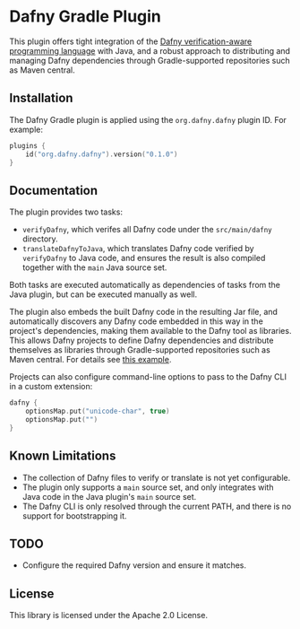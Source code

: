 # Dafny Gradle Plugin

This plugin offers tight integration of the 
[Dafny verification-aware programming language](httsp://dafny.org) with Java,
and a robust approach to distributing and managing Dafny dependencies
through Gradle-supported repositories such as Maven central.

## Installation

The Dafny Gradle plugin is applied using the `org.dafny.dafny` plugin ID.
For example:

```kotlin
plugins {
    id("org.dafny.dafny").version("0.1.0")
}
```

## Documentation

The plugin provides two tasks:

* `verifyDafny`, which verifes all Dafny code under the
  `src/main/dafny` directory.
* `translateDafnyToJava`, which translates Dafny code
  verified by `verifyDafny`
  to Java code, and ensures the result is also compiled
  together with the `main` Java source set.

Both tasks are executed automatically as dependencies of tasks
from the Java plugin, but can be executed manually as well.

The plugin also embeds the built Dafny code in the resulting Jar file,
and automatically discovers any Dafny code embedded in this way
in the project's dependencies, making them available to the Dafny tool as libraries.
This allows Dafny projects to define Dafny dependencies and distribute
themselves as libraries through Gradle-supported repositories such as Maven central.
For details see [this example](examples/multi-project/).

Projects can also configure command-line options to pass to the Dafny CLI
in a custom extension:

```kotlin
dafny {
    optionsMap.put("unicode-char", true)
    optionsMap.put("")
}
```

## Known Limitations

* The collection of Dafny files to verify or translate is not yet configurable.
* The plugin only supports a `main` source set, and only integrates with Java code in the Java plugin's `main` source set.
* The Dafny CLI is only resolved through the current PATH, and there is no support for bootstrapping it.

## TODO

* Configure the required Dafny version and ensure it matches.


## License

This library is licensed under the Apache 2.0 License. 
